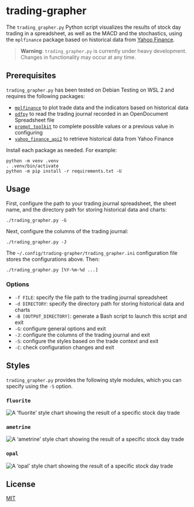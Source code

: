 # trading-grapher #

<!-- Python script that visualizes the results of stock day trading in a
spreadsheet using mplfinance based on historical data from Yahoo Finance -->

The `trading_grapher.py` Python script visualizes the results of stock day
trading in a spreadsheet, as well as the MACD and the stochastics, using the
`mplfinance` package based on historical data from [Yahoo
Finance](https://finance.yahoo.com/).

> **Warning**: `trading_grapher.py` is currently under heavy development.
> Changes in functionality may occur at any time.

## Prerequisites ##

`trading_grapher.py` has been tested on Debian Testing on WSL 2 and requires
the following packages:

  * [`mplfinance`](https://github.com/matplotlib/mplfinance) to plot trade data
    and the indicators based on historical data
  * [`odfpy`](https://github.com/eea/odfpy) to read the trading journal
    recorded in an OpenDocument Spreadsheet file
  * [`prompt_toolkit`](https://python-prompt-toolkit.readthedocs.io/en/master/index.html)
    to complete possible values or a previous value in configuring
  * [`yahoo_finance_api2`](https://github.com/pkout/yahoo_finance_api2) to
    retrieve historical data from Yahoo Finance

Install each package as needed. For example:

``` shell
python -m venv .venv
. .venv/bin/activate
python -m pip install -r requirements.txt -U
```

## Usage ##

First, configure the path to your trading journal spreadsheet, the sheet name,
and the directory path for storing historical data and charts:

``` shell
./trading_grapher.py -G
```

Next, configure the columns of the trading journal:

``` shell
./trading_grapher.py -J
```

The `~/.config/trading-grapher/trading_grapher.ini` configuration file stores
the configurations above. Then:

``` shell
./trading_grapher.py [%Y-%m-%d ...]
```

### Options ###

  * `-f FILE`: specify the file path to the trading journal spreadsheet
  * `-d DIRECTORY`: specify the directory path for storing historical data and
    charts
  * `-B [OUTPUT_DIRECTORY]`: generate a Bash script to launch this script and
    exit
  * `-G`: configure general options and exit
  * `-J`: configure the columns of the trading journal and exit
  * `-S`: configure the styles based on the trade context and exit
  * `-C`: check configuration changes and exit

## Styles ##

`trading_grapher.py` provides the following style modules, which you can
specify using the `-S` option.

### `fluorite` ###

![A ‘fluorite’ style chart showing the result of a specific stock day
trade](examples/fluorite.png)

### `ametrine` ###

![A ‘ametrine’ style chart showing the result of a specific stock day
trade](examples/ametrine.png)

<!-- ### `amber` ### -->

<!-- ![A ‘amber’ style chart showing the result of a specific stock day
trade](examples/amber.png) -->

### `opal` ###

![A ‘opal’ style chart showing the result of a specific stock day
trade](examples/opal.png)

## License ##

[MIT](LICENSE.md)
